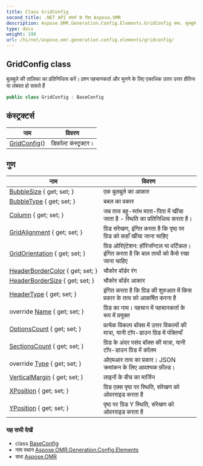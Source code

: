 ```yaml
---
title: Class GridConfig
second_title: .NET API संदर्भ के लिए Aspose.OMR
description: Aspose.OMR.Generation.Config.Elements.GridConfig कक्ष. बुलबुले क तलक क प्रतनधत्व करें प्रश्न पहचनकर्त और चुनने के लए एकधक उत्तर उत्तर क्षैतज य लंबवत ह सकते हैं
type: docs
weight: 190
url: /hi/net/aspose.omr.generation.config.elements/gridconfig/
---
```

## GridConfig class

बुलबुले की तालिका का प्रतिनिधित्व करें। प्रश्न पहचानकर्ता और चुनने के लिए एकाधिक उत्तर उत्तर क्षैतिज या लंबवत हो सकते हैं

```csharp
public class GridConfig : BaseConfig
```

## कंस्ट्रक्टर्स

| नाम | विवरण |
| --- | --- |
| [GridConfig](gridconfig/)() | डिफ़ॉल्ट कंस्ट्रक्टर। |

## गुण

| नाम | विवरण |
| --- | --- |
| [BubbleSize](../../aspose.omr.generation.config.elements/gridconfig/bubblesize/) { get; set; } | एक बुलबुले का आकार |
| [BubbleType](../../aspose.omr.generation.config.elements/gridconfig/bubbletype/) { get; set; } | बबल का प्रकार |
| [Column](../../aspose.omr.generation.config.elements/gridconfig/column/) { get; set; } | जब तत्व बहु-स्तंभ माता-पिता में खींचा जाता है - स्थिति का प्रतिनिधित्व करता है। |
| [GridAlignment](../../aspose.omr.generation.config.elements/gridconfig/gridalignment/) { get; set; } | ग्रिड संरेखण, इंगित करता है कि पृष्ठ पर ग्रिड को कहाँ खींचा जाना चाहिए |
| [GridOrientation](../../aspose.omr.generation.config.elements/gridconfig/gridorientation/) { get; set; } | ग्रिड ओरिएंटेशन: हॉरिजॉन्टल या वर्टिकल। इंगित करता है कि बाल तत्वों को कैसे रखा जाना चाहिए |
| [HeaderBorderColor](../../aspose.omr.generation.config.elements/gridconfig/headerbordercolor/) { get; set; } | चौकोर बॉर्डर रंग |
| [HeaderBorderSize](../../aspose.omr.generation.config.elements/gridconfig/headerbordersize/) { get; set; } | चौकोर बॉर्डर आकार |
| [HeaderType](../../aspose.omr.generation.config.elements/gridconfig/headertype/) { get; set; } | इंगित करता है कि ग्रिड की शुरुआत में किस प्रकार के तत्व को आकर्षित करना है |
| override [Name](../../aspose.omr.generation.config.elements/gridconfig/name/) { get; set; } | ग्रिड का नाम। पहचान में पहचानकर्ता के रूप में प्रयुक्त |
| [OptionsCount](../../aspose.omr.generation.config.elements/gridconfig/optionscount/) { get; set; } | प्रत्येक विकल्प बॉक्स में उत्तर विकल्पों की मात्रा, यानी टॉप-डाउन ग्रिड में पंक्तियाँ |
| [SectionsCount](../../aspose.omr.generation.config.elements/gridconfig/sectionscount/) { get; set; } | ग्रिड के अंदर पसंद बॉक्स की मात्रा, यानी टॉप-डाउन ग्रिड में कॉलम |
| override [Type](../../aspose.omr.generation.config.elements/gridconfig/type/) { get; set; } | ओएमआर तत्व का प्रकार। JSON क्रमांकन के लिए आवश्यक फ़ील्ड। |
| [VerticalMargin](../../aspose.omr.generation.config.elements/gridconfig/verticalmargin/) { get; set; } | लाइनों के बीच का मार्जिन |
| [XPosition](../../aspose.omr.generation.config.elements/gridconfig/xposition/) { get; set; } | ग्रिड एक्स पृष्ठ पर स्थिति, संरेखण को ओवरराइड करता है |
| [YPosition](../../aspose.omr.generation.config.elements/gridconfig/yposition/) { get; set; } | पृष्ठ पर ग्रिड Y स्थिति, संरेखण को ओवरराइड करता है |

### यह सभी देखें

* class [BaseConfig](../../aspose.omr.generation.config/baseconfig/)
* नाम स्थान [Aspose.OMR.Generation.Config.Elements](../../aspose.omr.generation.config.elements/)
* सभा [Aspose.OMR](../../)


